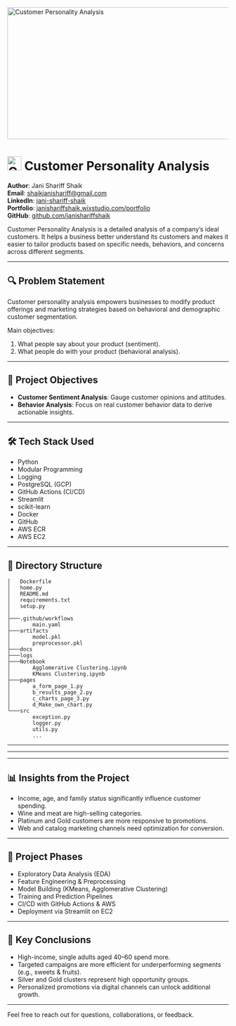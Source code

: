 <img src="https://github.com/janishariffshaik/Customer-Personality-Analysis/assets/your-assets-id/banner-image.jpg" width="1600" height="300" alt="Customer Personality Analysis">

# <img src="https://github.com/janishariffshaik/Customer-Personality-Analysis/assets/your-assets-id/logo-icon.png" width="32" height="32" alt="Customer Personality Analysis"> Customer Personality Analysis

**Author**: Jani Shariff Shaik  
**Email**: shaikjanishariff@gmail.com  
**LinkedIn**: [jani-shariff-shaik](https://www.linkedin.com/in/jani-shariff-shaik-374998292/)  
**Portfolio**: [janishariffshaik.wixstudio.com/portfolio](https://janishariffshaik.wixstudio.com/portfolio)  
**GitHub**: [github.com/janishariffshaik](https://github.com/janishariffshaik)

Customer Personality Analysis is a detailed analysis of a company’s ideal customers. It helps a business better understand its customers and makes it easier to tailor products based on specific needs, behaviors, and concerns across different segments.

---

## 🔍 Problem Statement

Customer personality analysis empowers businesses to modify product offerings and marketing strategies based on behavioral and demographic customer segmentation.

Main objectives:
1. What people say about your product (sentiment).
2. What people do with your product (behavioral analysis).

---

## 🎯 Project Objectives

- **Customer Sentiment Analysis**: Gauge customer opinions and attitudes.
- **Behavior Analysis**: Focus on real customer behavior data to derive actionable insights.

---

## 🛠️ Tech Stack Used

- Python
- Modular Programming
- Logging
- PostgreSQL (GCP)
- GitHub Actions (CI/CD)
- Streamlit
- scikit-learn
- Docker
- GitHub
- AWS ECR
- AWS EC2

---

## 📂 Directory Structure

```plaintext
│   Dockerfile
│   home.py
│   README.md
│   requirements.txt
│   setup.py
│
├───.github/workflows
│       main.yaml
├───artifacts
│       model.pkl
│       preprocessor.pkl
├───docs
├───logs
├───Notebook
│       Agglomerative Clustering.ipynb
│       KMeans Clustering.ipynb
├───pages
│       a_form_page_1.py
│       b_results_page_2.py
│       c_charts_page_3.py
│       d_Make_own_chart.py
└───src
        exception.py
        logger.py
        utils.py
        ...
```

---

---

---

## 📊 Insights from the Project

- Income, age, and family status significantly influence customer spending.
- Wine and meat are high-selling categories.
- Platinum and Gold customers are more responsive to promotions.
- Web and catalog marketing channels need optimization for conversion.

---

## 🧪 Project Phases

- Exploratory Data Analysis (EDA)
- Feature Engineering & Preprocessing
- Model Building (KMeans, Agglomerative Clustering)
- Training and Prediction Pipelines
- CI/CD with GitHub Actions & AWS
- Deployment via Streamlit on EC2

---

## 📌 Key Conclusions

- High-income, single adults aged 40–60 spend more.
- Targeted campaigns are more efficient for underperforming segments (e.g., sweets & fruits).
- Silver and Gold clusters represent high opportunity groups.
- Personalized promotions via digital channels can unlock additional growth.

---



Feel free to reach out for questions, collaborations, or feedback.